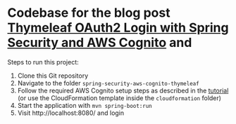 # Codebase for the blog post [Thymeleaf OAuth2 Login with Spring Security and AWS Cognito](https://rieckpil.de/thymeleaf-oauth2-login-with-spring-security-and-aws-cognito/) and

Steps to run this project:

1. Clone this Git repository
2. Navigate to the folder `spring-security-aws-cognito-thymeleaf`
3. Follow the required AWS Cognito setup steps as described in the [tutorial](https://rieckpil.de/thymeleaf-oauth2-login-with-spring-security-and-aws-cognito/) (or use the CloudFormation template inside the `cloudformation` folder)
4. Start the application with `mvn spring-boot:run`
5. Visit http://localhost:8080/ and login
